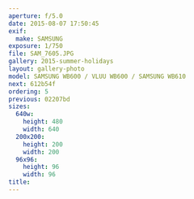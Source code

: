 ```yaml
---
aperture: f/5.0
date: 2015-08-07 17:50:45
exif:
  make: SAMSUNG
exposure: 1/750
file: SAM_7605.JPG
gallery: 2015-summer-holidays
layout: gallery-photo
model: SAMSUNG WB600 / VLUU WB600 / SAMSUNG WB610
next: 612b54f
ordering: 5
previous: 02207bd
sizes:
  640w:
    height: 480
    width: 640
  200x200:
    height: 200
    width: 200
  96x96:
    height: 96
    width: 96
title: 
---
```

